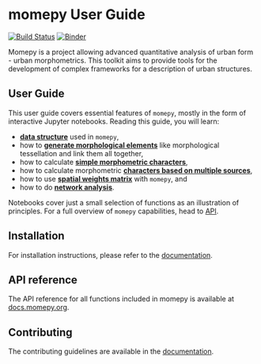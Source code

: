 # momepy User Guide
[![Build Status](https://travis-ci.org/martinfleis/momepy-guide.svg?branch=master)](https://travis-ci.org/martinfleis/momepy-guide)
[![Binder](https://mybinder.org/badge_logo.svg)](https://mybinder.org/v2/gh/martinfleis/momepy-guide/master?filepath=content)

Momepy is a project allowing advanced quantitative analysis of urban form - urban morphometrics.
This toolkit aims to provide tools for the development of complex frameworks for a description of urban structures.

## User Guide
This user guide covers essential features of `momepy`, mostly in the form of interactive Jupyter notebooks.
Reading this guide, you will learn:

* **[data structure](data_structure)** used in `momepy`,
* how to **[generate morphological elements](elements/elements)** like morphological tessellation and link them all together,
* how to calculate **[simple morphometric characters](simple/simple)**,
* how to calculate morphometric **[characters based on multiple sources](combined/combined)**,
* how to use **[spatial weights matrix](weights/weights)** with `momepy`, and
* how to do **[network analysis](graph/graph)**.

Notebooks cover just a small selection of functions as an illustration of principles. For a full overview of `momepy` capabilities, head to [API](http://docs.momepy.org/en/latest/api.html).

## Installation
For installation instructions, please refer to the [documentation](https://docs.momepy.org/en/latest/install.html).

## API reference
The API reference for all functions included in momepy is available at [docs.momepy.org](https://docs.momepy.org/en/latest/api.html).

## Contributing
The contributing guidelines are available in the [documentation](https://docs.momepy.org/en/latest/contributing.html).

